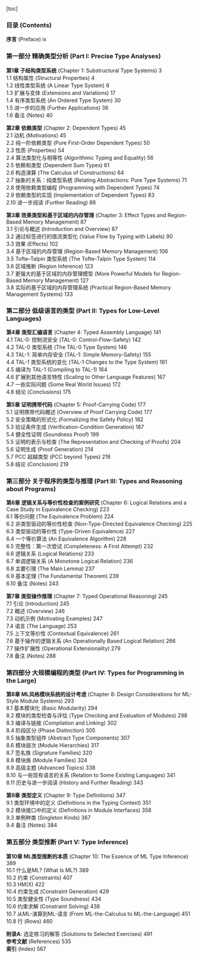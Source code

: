 [toc]

### 目录 (Contents)

**序言** (Preface) ix

### 第一部分 精确类型分析 (Part I: Precise Type Analyses)

**第1章 子结构类型系统** (Chapter 1: Substructural Type Systems) 3  
1.1 结构属性 (Structural Properties) 4  
1.2 线性类型系统 (A Linear Type System) 6  
1.3 扩展与变体 (Extensions and Variations) 17  
1.4 有序类型系统 (An Ordered Type System) 30  
1.5 进一步的应用 (Further Applications) 36  
1.6 备注 (Notes) 40

**第2章 依赖类型** (Chapter 2: Dependent Types) 45  
2.1 动机 (Motivations) 45  
2.2 纯一阶依赖类型 (Pure First-Order Dependent Types) 50  
2.3 性质 (Properties) 54  
2.4 算法类型化与相等性 (Algorithmic Typing and Equality) 56  
2.5 依赖和类型 (Dependent Sum Types) 61  
2.6 构造演算 (The Calculus of Constructions) 64  
2.7 抽象的关系：纯类型系统 (Relating Abstractions: Pure Type Systems) 71  
2.8 使用依赖类型编程 (Programming with Dependent Types) 74  
2.9 依赖类型的实现 (Implementation of Dependent Types) 83  
2.10 进一步阅读 (Further Reading) 86

**第3章 效果类型和基于区域的内存管理** (Chapter 3: Effect Types and Region-Based Memory Management) 87  
3.1 引论与概述 (Introduction and Overview) 87  
3.2 通过标签进行的值流类型化 (Value Flow by Typing with Labels) 90  
3.3 效果 (Effects) 102  
3.4 基于区域的内存管理 (Region-Based Memory Management) 106  
3.5 Tofte–Talpin 类型系统 (The Tofte–Talpin Type System) 114  
3.6 区域推断 (Region Inference) 123  
3.7 更强大的基于区域的内存管理模型 (More Powerful Models for Region-Based Memory Management) 127  
3.8 实际的基于区域的内存管理系统 (Practical Region-Based Memory Management Systems) 133

### 第二部分 低级语言的类型 (Part II: Types for Low-Level Languages)

**第4章 类型汇编语言** (Chapter 4: Typed Assembly Language) 141  
4.1 TAL-0: 控制流安全 (TAL-0: Control-Flow-Safety) 142  
4.2 TAL-0 类型系统 (The TAL-0 Type System) 146  
4.3 TAL-1: 简单内存安全 (TAL-1: Simple Memory-Safety) 155  
4.4 TAL-1 类型系统的变化 (TAL-1 Changes to the Type System) 161  
4.5 编译为 TAL-1 (Compiling to TAL-1) 164  
4.6 扩展到其他语言特性 (Scaling to Other Language Features) 167  
4.7 一些实际问题 (Some Real World Issues) 172  
4.8 结论 (Conclusions) 175

**第5章 证明携带代码** (Chapter 5: Proof-Carrying Code) 177  
5.1 证明携带代码概述 (Overview of Proof Carrying Code) 177  
5.2 安全策略的形式化 (Formalizing the Safety Policy) 182  
5.3 验证条件生成 (Verification-Condition Generation) 187  
5.4 健全性证明 (Soundness Proof) 199  
5.5 证明的表示与检查 (The Representation and Checking of Proofs) 204  
5.6 证明生成 (Proof Generation) 214  
5.7 PCC 超越类型 (PCC beyond Types) 216  
5.8 结论 (Conclusion) 219

### 第三部分 关于程序的类型与推理 (Part III: Types and Reasoning about Programs)

**第6章 逻辑关系与等价性检查的案例研究** (Chapter 6: Logical Relations and a Case Study in Equivalence Checking) 223  
6.1 等价问题 (The Equivalence Problem) 224  
6.2 非类型驱动的等价性检查 (Non-Type-Directed Equivalence Checking) 225  
6.3 类型驱动的等价性 (Type-Driven Equivalence) 227  
6.4 一个等价算法 (An Equivalence Algorithm) 228  
6.5 完整性：第一次尝试 (Completeness: A First Attempt) 232  
6.6 逻辑关系 (Logical Relations) 233  
6.7 单调逻辑关系 (A Monotone Logical Relation) 236  
6.8 主要引理 (The Main Lemma) 237  
6.9 基本定理 (The Fundamental Theorem) 239  
6.10 备注 (Notes) 243

**第7章 类型操作推理** (Chapter 7: Typed Operational Reasoning) 245  
7.1 引论 (Introduction) 245  
7.2 概述 (Overview) 246  
7.3 动机示例 (Motivating Examples) 247  
7.4 语言 (The Language) 253  
7.5 上下文等价性 (Contextual Equivalence) 261  
7.6 基于操作的逻辑关系 (An Operationally Based Logical Relation) 266  
7.7 操作扩展性 (Operational Extensionality) 279  
7.8 备注 (Notes) 288

### 第四部分 大规模编程的类型 (Part IV: Types for Programming in the Large)

**第8章 ML风格模块系统的设计考虑** (Chapter 8: Design Considerations for ML-Style Module Systems) 293  
8.1 基本模块化 (Basic Modularity) 294  
8.2 模块的类型检查与评估 (Type Checking and Evaluation of Modules) 298  
8.3 编译与链接 (Compilation and Linking) 302  
8.4 阶段区分 (Phase Distinction) 305  
8.5 抽象类型组件 (Abstract Type Components) 307  
8.6 模块层次 (Module Hierarchies) 317  
8.7 签名族 (Signature Families) 320  
8.8 模块族 (Module Families) 324  
8.9 高级主题 (Advanced Topics) 338  
8.10 与一些现有语言的关系 (Relation to Some Existing Languages) 341  
8.11 历史与进一步阅读 (History and Further Reading) 343

**第9章 类型定义** (Chapter 9: Type Definitions) 347  
9.1 类型环境中的定义 (Definitions in the Typing Context) 351  
9.2 模块接口中的定义 (Definitions in Module Interfaces) 358  
9.3 单例种类 (Singleton Kinds) 367  
9.4 备注 (Notes) 384

### 第五部分 类型推断 (Part V: Type Inference)

**第10章 ML类型推断的本质** (Chapter 10: The Essence of ML Type Inference) 389  
10.1 什么是ML? (What Is ML?) 389  
10.2 约束 (Constraints) 407  
10.3 HM(X) 422  
10.4 约束生成 (Constraint Generation) 429  
10.5 类型健全性 (Type Soundness) 434  
10.6 约束求解 (Constraint Solving) 438  
10.7 从ML-演算到ML-语言 (From ML-the-Calculus to ML-the-Language) 451  
10.8 行 (Rows) 460

**附录A**: 选定练习的解答 (Solutions to Selected Exercises) 491  
**参考文献** (References) 535  
**索引** (Index) 567